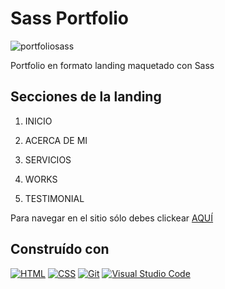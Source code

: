 
# Sass Portfolio

![portfoliosass](https://github.com/juanpablo1978/portfolio/assets/86315284/089eabde-38a5-4686-b077-4e10afbacbdf)


Portfolio en formato landing maquetado con Sass

## Secciones de la landing

1. INICIO

3. ACERCA DE MI

4. SERVICIOS

5. WORKS

6. TESTIMONIAL


Para navegar en el sitio sólo debes clickear [AQUÍ](https://sass-portfolio-psi.vercel.app/)

## Construído con

[![HTML](https://img.shields.io/badge/HTML-5-orange?style=flat&logo=html5&logoColor=white)](https://developer.mozilla.org/en-US/docs/Web/Guide/HTML/HTML5)
[![CSS](https://img.shields.io/badge/CSS-3-blue?style=flat&logo=css3&logoColor=white)](https://www.w3.org/Style/CSS/Overview.en.html)
[![Git](https://img.shields.io/badge/Git-F05032?style=flat&logo=git&logoColor=white)](https://git-scm.com/)
[![Visual Studio Code](https://img.shields.io/badge/Visual%20Studio%20Code-1.63-007ACC?style=flat&logo=visual-studio-code&logoColor=white)](https://code.visualstudio.com/)


